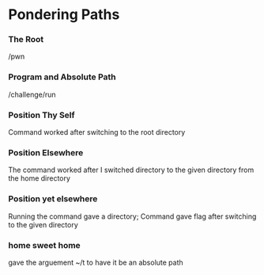 # Pondering Paths

### The Root
/pwn

### Program and Absolute Path
/challenge/run

### Position Thy Self
Command worked after switching to the root directory

### Position Elsewhere
The command worked after I switched directory to the given directory from the home directory

### Position yet elsewhere
Running the command gave a directory; Command gave flag after switching to the given directory

### home sweet home
gave the arguement ~/t to have it be an absolute path
